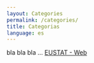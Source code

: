 ```yaml
---
layout: Categories
permalink: /categories/
title: Categorias
language: es
---
```


bla bla bla ...
[EUSTAT - Web](https://www.eustat.eus/about/links_c.html)
